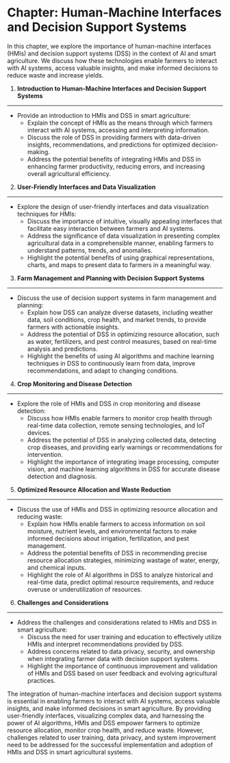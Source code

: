 Chapter: Human-Machine Interfaces and Decision Support Systems
==============================================================

In this chapter, we explore the importance of human-machine interfaces (HMIs) and decision support systems (DSS) in the context of AI and smart agriculture. We discuss how these technologies enable farmers to interact with AI systems, access valuable insights, and make informed decisions to reduce waste and increase yields.

1. **Introduction to Human-Machine Interfaces and Decision Support Systems**
----------------------------------------------------------------------------

* Provide an introduction to HMIs and DSS in smart agriculture:
  * Explain the concept of HMIs as the means through which farmers interact with AI systems, accessing and interpreting information.
  * Discuss the role of DSS in providing farmers with data-driven insights, recommendations, and predictions for optimized decision-making.
  * Address the potential benefits of integrating HMIs and DSS in enhancing farmer productivity, reducing errors, and increasing overall agricultural efficiency.

2. **User-Friendly Interfaces and Data Visualization**
------------------------------------------------------

* Explore the design of user-friendly interfaces and data visualization techniques for HMIs:
  * Discuss the importance of intuitive, visually appealing interfaces that facilitate easy interaction between farmers and AI systems.
  * Address the significance of data visualization in presenting complex agricultural data in a comprehensible manner, enabling farmers to understand patterns, trends, and anomalies.
  * Highlight the potential benefits of using graphical representations, charts, and maps to present data to farmers in a meaningful way.

3. **Farm Management and Planning with Decision Support Systems**
-----------------------------------------------------------------

* Discuss the use of decision support systems in farm management and planning:
  * Explain how DSS can analyze diverse datasets, including weather data, soil conditions, crop health, and market trends, to provide farmers with actionable insights.
  * Address the potential of DSS in optimizing resource allocation, such as water, fertilizers, and pest control measures, based on real-time analysis and predictions.
  * Highlight the benefits of using AI algorithms and machine learning techniques in DSS to continuously learn from data, improve recommendations, and adapt to changing conditions.

4. **Crop Monitoring and Disease Detection**
--------------------------------------------

* Explore the role of HMIs and DSS in crop monitoring and disease detection:
  * Discuss how HMIs enable farmers to monitor crop health through real-time data collection, remote sensing technologies, and IoT devices.
  * Address the potential of DSS in analyzing collected data, detecting crop diseases, and providing early warnings or recommendations for intervention.
  * Highlight the importance of integrating image processing, computer vision, and machine learning algorithms in DSS for accurate disease detection and diagnosis.

5. **Optimized Resource Allocation and Waste Reduction**
--------------------------------------------------------

* Discuss the use of HMIs and DSS in optimizing resource allocation and reducing waste:
  * Explain how HMIs enable farmers to access information on soil moisture, nutrient levels, and environmental factors to make informed decisions about irrigation, fertilization, and pest management.
  * Address the potential benefits of DSS in recommending precise resource allocation strategies, minimizing wastage of water, energy, and chemical inputs.
  * Highlight the role of AI algorithms in DSS to analyze historical and real-time data, predict optimal resource requirements, and reduce overuse or underutilization of resources.

6. **Challenges and Considerations**
------------------------------------

* Address the challenges and considerations related to HMIs and DSS in smart agriculture:
  * Discuss the need for user training and education to effectively utilize HMIs and interpret recommendations provided by DSS.
  * Address concerns related to data privacy, security, and ownership when integrating farmer data with decision support systems.
  * Highlight the importance of continuous improvement and validation of HMIs and DSS based on user feedback and evolving agricultural practices.

The integration of human-machine interfaces and decision support systems is essential in enabling farmers to interact with AI systems, access valuable insights, and make informed decisions in smart agriculture. By providing user-friendly interfaces, visualizing complex data, and harnessing the power of AI algorithms, HMIs and DSS empower farmers to optimize resource allocation, monitor crop health, and reduce waste. However, challenges related to user training, data privacy, and system improvement need to be addressed for the successful implementation and adoption of HMIs and DSS in smart agricultural systems.
